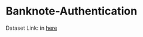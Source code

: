 # Banknote-Authentication
Dataset Link: in <a href='https://archive.ics.uci.edu/dataset/267/banknote+authentication'>here</a>

